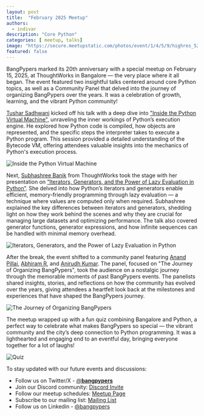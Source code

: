 ```yaml
---
layout: post
title:  "February 2025 Meetup"
authors: 
  - indivar
description: "Core Python"
categories: [ meetup, talks]
image: "https://secure.meetupstatic.com/photos/event/1/4/5/9/highres_526265209.webp"
featured: false
---
```


BangPypers marked its 20th anniversary with a special meetup on February 15, 2025, at ThoughtWorks in Bangalore — the very place where it all began. The event featured two insightful talks centered around core Python topics, as well as a Community Panel that delved into the journey of organizing BangPypers over the years. It was a celebration of growth, learning, and the vibrant Python community!

[Tushar Sadhwani](https://twitter.com/tusharisanerd) kicked off his talk with a deep dive into ["Inside the Python Virtual Machine"](https://github.com/bangpypers/meetup-talks/issues/50), unraveling the inner workings of Python’s execution engine. He explored how Python code is compiled, how objects are represented, and the specific steps the interpreter takes to execute a Python program. This session provided a detailed understanding of the Bytecode VM, offering attendees valuable insights into the mechanics of Python's execution process.

![Inside the Python Virtual Machine](https://secure.meetupstatic.com/photos/event/1/4/0/7/highres_526265127.webp "Inside the Python Virtual Machine")

Next, [Subhashree Banik](https://www.linkedin.com/in/subhashree-banik-a8537118a/) from ThoughtWorks took the stage with her presentation on [“Iterators, Generators, and the Power of Lazy Evaluation in Python”](https://github.com/bangpypers/meetup-talks/issues/51). She delved into how Python’s iterators and generators enable efficient, memory-friendly programming through lazy evaluation — a technique where values are computed only when required. Subhashree explained the key differences between iterators and generators, shedding light on how they work behind the scenes and why they are crucial for managing large datasets and optimizing performance. The talk also covered generator functions, generator expressions, and how infinite sequences can be handled with minimal memory overhead.

![Iterators, Generators, and the Power of Lazy Evaluation in Python](https://secure.meetupstatic.com/photos/event/1/4/3/4/highres_526265172.webp "Iterators, Generators, and the Power of Lazy Evaluation in Python")

After the break, the event shifted to a community panel featuring [Anand Pillai](https://www.linkedin.com/in/anandbpillai/), [Abhiram R](https://www.linkedin.com/in/abhiramr5459/), and [Anirudh Kumar](https://x.com/kranirudha). The panel, focused on "The Journey of Organizing BangPypers", took the audience on a nostalgic journey through the memorable moments of past BangPypers events. The panelists shared insights, stories, and reflections on how the community has evolved over the years, giving attendees a heartfelt look back at the milestones and experiences that have shaped the BangPypers journey.

![The Journey of Organizing BangPypers](https://secure.meetupstatic.com/photos/event/1/4/3/d/highres_526265181.webp "The Journey of Organizing BangPypers")

The meetup wrapped up with a fun quiz combining Bangalore and Python, a perfect way to celebrate what makes BangPypers so special — the vibrant community and the city’s deep connection to Python programming. It was a lighthearted and engaging end to an eventful day, bringing everyone together for a lot of laughs!

![Quiz](https://secure.meetupstatic.com/photos/event/1/4/4/d/highres_526265197.webp "Quiz")

To stay updated with our future events and discussions:
- Follow us on Twitter/X - [@__bangpypers__](https://twitter.com/__bangpypers__)
- Join our Discord community: [Discord Invite](https://discord.gg/Tnhbqh33zd)
- Follow our meetup schedules: [Meetup Page](https://www.meetup.com/BangPypers/)
- Subscribe to our mailing list: [Mailing List](https://mail.python.org/mailman/listinfo/bangpypers) 
- Follow us on Linkedin - [@bangpypers](https://www.linkedin.com/company/bangpypers)